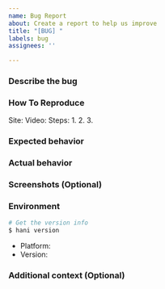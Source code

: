 ```yaml
---
name: Bug Report
about: Create a report to help us improve
title: "[BUG] "
labels: bug
assignees: ''

---
```


### Describe the bug
<!-- 简短的描述你遇到的问题 -->
<!-- A clear and concise description of what the bug is. -->

### How To Reproduce
<!--  如何重现这个问题, 请不要给出完整的视频链接 -->
<!-- Steps to reproduce the bug, please do not post the full video link here -->

Site: <!-- e.g. hanime1.me -->
Video:  <!-- e.g. watch/123456 -->
Steps:
 1. 
 2. 
 3. 

### Expected behavior
<!-- 期望的结果 -->
<!-- A clear and concise description of what you expected to happen. -->

### Actual behavior
<!-- 实际的结果 -->
<!-- A clear and concise description of what actually happened. -->

### Screenshots (Optional)
<!-- 可选，如果有截图就更好了 -->
<!-- It would be better if there are screenshots here --> 

### Environment
<!-- 可以直接执行以下的名获取环境信息 -->
<!-- Execute the following cmd to get env info -->

```sh
# Get the version info
$ hani version
```
 - Platform:   <!-- e.g. windows/amd64, linux/amd64, windows/ds ... -->
 - Version:    <!-- e.g. v0.1.0 -->

### Additional context (Optional) 
<!--  可选，如果有额外的信息可以写在这里 -->
<!-- Add any other context about the problem here. -->
